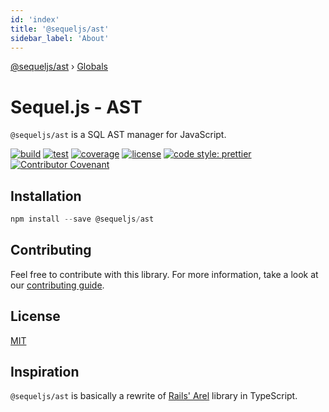 ```yaml
---
id: 'index'
title: '@sequeljs/ast'
sidebar_label: 'About'
---
```


[@sequeljs/ast](index.md) › [Globals](globals.md)

# Sequel.js - AST

`@sequeljs/ast` is a SQL AST manager for JavaScript.

[![build](https://github.com/sequeljs/ast/workflows/build/badge.svg)](https://github.com/sequeljs/ast/)
[![test](https://github.com/sequeljs/ast/workflows/test/badge.svg)](https://github.com/sequeljs/ast/)
[![coverage](https://coveralls.io/repos/github/sequeljs/ast/badge.svg?branch=master)](https://coveralls.io/github/sequeljs/ast?branch=master)
[![license](https://img.shields.io/github/license/sequeljs/ast)](https://github.com/sequeljs/ast/blob/master/LICENSE.md)
[![code style: prettier](https://img.shields.io/badge/code_style-prettier-ff69b4.svg)](https://github.com/prettier/prettier)
[![Contributor Covenant](https://img.shields.io/badge/Contributor%20Covenant-v2.0%20adopted-ff69b4.svg)](https://github.com/sequeljs/ast/blob/master/CODE_OF_CONDUCT.md)

## Installation

```JavaScript
npm install --save @sequeljs/ast
```

## Contributing

Feel free to contribute with this library. For more information, take a look at
our
[contributing guide](https://github.com/sequeljs/ast/blob/master/CONTRIBUTING.md).

## License

[MIT](https://github.com/sequeljs/ast/blob/master/LICENSE)

## Inspiration

`@sequeljs/ast` is basically a rewrite of
[Rails' Arel](https://github.com/rails/rails/tree/v6.0.3.2/activerecord/lib/arel)
library in TypeScript.
